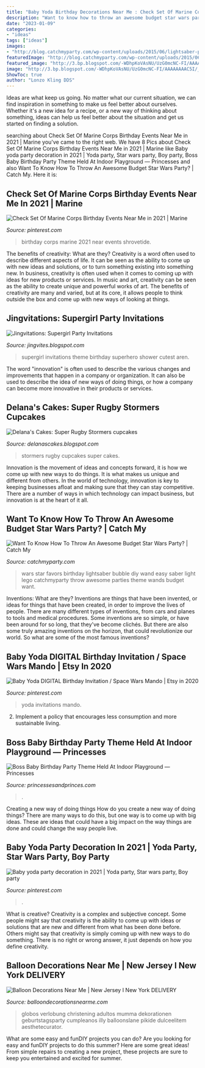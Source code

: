 ```yaml
---
title: "Baby Yoda Birthday Decorations Near Me : Check Set Of Marine Corps Birthday Events Near Me In 2021"
description: "Want to know how to throw an awesome budget star wars party?"
date: "2023-01-09"
categories:
- "ideas"
tags: ["ideas"]
images:
- "http://blog.catchmyparty.com/wp-content/uploads/2015/06/lightsaber-party-favors3.jpg"
featuredImage: "http://blog.catchmyparty.com/wp-content/uploads/2015/06/lightsaber-party-favors3.jpg"
featured_image: "http://3.bp.blogspot.com/-WDhpKoVAsNU/UzG0mcNC-FI/AAAAAAAAC5I/_ZoCwnIWqEI/s1600/supergirl+birthday+invitations+%25287%2529.png"
image: "http://3.bp.blogspot.com/-WDhpKoVAsNU/UzG0mcNC-FI/AAAAAAAAC5I/_ZoCwnIWqEI/s1600/supergirl+birthday+invitations+%25287%2529.png"
ShowToc: true
author: "Lonzo Kling DDS"
---
```



Ideas are what keep us going. No matter what our current situation, we can find inspiration in something to make us feel better about ourselves. Whether it's a new idea for a recipe, or a new way of thinking about something, ideas can help us feel better about the situation and get us started on finding a solution.

	

		
searching about Check Set Of Marine Corps Birthday Events Near Me in 2021 | Marine you've came to the right web. We have 8 Pics about Check Set Of Marine Corps Birthday Events Near Me in 2021 | Marine like Baby yoda party decoration in 2021 | Yoda party, Star wars party, Boy party, Boss Baby Birthday Party Theme Held At Indoor Playground — Princesses and also Want To Know How To Throw An Awesome Budget Star Wars Party? | Catch My. Here it is:
		
    
## Check Set Of Marine Corps Birthday Events Near Me In 2021 | Marine

<img loading=lazy src="https://i.pinimg.com/736x/fa/18/36/fa18367d59e4ceda16e0d7b4be96273e.jpg" onerror="this.onerror=null;this.src='https://tse2.mm.bing.net/th?id=OIP.BSHC99bZw6Rlr1O1wzwdVQHaLH&amp;pid=15.1';" alt="Check Set Of Marine Corps Birthday Events Near Me in 2021 | Marine">

_Source: pinterest.com_

>birthday corps marine 2021 near events shrovetide. 

	

The benefits of creativity: What are they?
Creativity is a word often used to describe different aspects of life. It can be seen as the ability to come up with new ideas and solutions, or to turn something existing into something new. In business, creativity is often used when it comes to coming up with ideas for new products or services. In music and art, creativity can be seen as the ability to create unique and powerful works of art. The benefits of creativity are many and varied, but at its core, it allows people to think outside the box and come up with new ways of looking at things.

    
## Jingvitations: Supergirl Party Invitations

<img loading=lazy src="http://3.bp.blogspot.com/-WDhpKoVAsNU/UzG0mcNC-FI/AAAAAAAAC5I/_ZoCwnIWqEI/s1600/supergirl+birthday+invitations+%25287%2529.png" onerror="this.onerror=null;this.src='https://tse3.mm.bing.net/th?id=OIP.74dYsqnjkSS4hAbJZsA3WQHaLM&amp;pid=15.1';" alt="Jingvitations: Supergirl Party Invitations">

_Source: jingvites.blogspot.com_

>supergirl invitations theme birthday superhero shower cutest aren. 

	

The word "innovation" is often used to describe the various changes and improvements that happen in a company or organization. It can also be used to describe the idea of new ways of doing things, or how a company can become more innovative in their products or services.

    
## Delana&#039;s Cakes: Super Rugby Stormers Cupcakes

<img loading=lazy src="http://2.bp.blogspot.com/-nL9_4XnfP-g/UT7iXnOd3VI/AAAAAAAACyY/qHoUMNDvFeA/s1600/Stormers-Cupcakes2.jpg" onerror="this.onerror=null;this.src='https://tse1.mm.bing.net/th?id=OIP.V0DgIHlW36-PGSEFTqBafgHaLH&amp;pid=15.1';" alt="Delana&#039;s Cakes: Super Rugby Stormers cupcakes">

_Source: delanascakes.blogspot.com_

>stormers rugby cupcakes super cakes. 

	

Innovation is the movement of ideas and concepts forward, it is how we come up with new ways to do things. It is what makes us unique and different from others. In the world of technology, innovation is key to keeping businesses afloat and making sure that they can stay competitive. There are a number of ways in which technology can impact business, but innovation is at the heart of it all.

    
## Want To Know How To Throw An Awesome Budget Star Wars Party? | Catch My

<img loading=lazy src="http://blog.catchmyparty.com/wp-content/uploads/2015/06/lightsaber-party-favors3.jpg" onerror="this.onerror=null;this.src='https://tse2.mm.bing.net/th?id=OIP.A94T-Fpu0uWXbqvqTcyawgHaLG&amp;pid=15.1';" alt="Want To Know How To Throw An Awesome Budget Star Wars Party? | Catch My">

_Source: catchmyparty.com_

>wars star favors birthday lightsaber bubble diy wand easy saber light lego catchmyparty throw awesome parties theme wands budget want. 

	

Inventions: What are they?
Inventions are things that have been invented, or ideas for things that have been created, in order to improve the lives of people. There are many different types of inventions, from cars and planes to tools and medical procedures. Some inventions are so simple, or have been around for so long, that they've become clichés. But there are also some truly amazing inventions on the horizon, that could revolutionize our world. So what are some of the most famous inventions?

    
## Baby Yoda DIGITAL Birthday Invitation / Space Wars Mando | Etsy In 2020

<img loading=lazy src="https://i.pinimg.com/736x/b3/74/db/b374db951791001fd59ba6309c6bd9c3.jpg" onerror="this.onerror=null;this.src='https://tse4.mm.bing.net/th?id=OIP.8un0KRh-SEG4lfj-10a7EwHaEw&amp;pid=15.1';" alt="Baby Yoda DIGITAL Birthday Invitation / Space Wars Mando | Etsy in 2020">

_Source: pinterest.com_

>yoda invitations mando. 

	

2. Implement a policy that encourages less consumption and more sustainable living. 

    
## Boss Baby Birthday Party Theme Held At Indoor Playground — Princesses

<img loading=lazy src="https://images.squarespace-cdn.com/content/v1/5a878a92017db29af1213b18/1572212660181-425AW2AM8UMCJTCHN4T0/ke17ZwdGBToddI8pDm48kF9aEDQaTpZHfWEO2zppK7Z7gQa3H78H3Y0txjaiv_0fDoOvxcdMmMKkDsyUqMSsMWxHk725yiiHCCLfrh8O1z5QPOohDIaIeljMHgDF5CVlOqpeNLcJ80NK65_fV7S1UX7HUUwySjcPdRBGehEKrDf5zebfiuf9u6oCHzr2lsfYZD7bBzAwq_2wCJyqgJebgg/boss+baby+birthday+party+decorations+and+theme+orlando+florida+-+princesses+and+princes+(4).jpg" onerror="this.onerror=null;this.src='https://tse3.mm.bing.net/th?id=OIP.d0bzI6uMv36D2PgSzPy50gHaFj&amp;pid=15.1';" alt="Boss Baby Birthday Party Theme Held At Indoor Playground — Princesses">

_Source: princessesandprinces.com_

>. 

	

Creating a new way of doing things
How do you create a new way of doing things? There are many ways to do this, but one way is to come up with big ideas. These are ideas that could have a big impact on the way things are done and could change the way people live.

    
## Baby Yoda Party Decoration In 2021 | Yoda Party, Star Wars Party, Boy Party

<img loading=lazy src="https://i.pinimg.com/736x/ba/6e/f9/ba6ef9fca67ffaf1f8c1ee58c15c4538.jpg" onerror="this.onerror=null;this.src='https://tse3.mm.bing.net/th?id=OIP.qOdJWfR5jugiC5sJPDrUgQHaFj&amp;pid=15.1';" alt="Baby yoda party decoration in 2021 | Yoda party, Star wars party, Boy party">

_Source: pinterest.com_

>. 

	

What is creative?
Creativity is a complex and subjective concept. Some people might say that creativity is the ability to come up with ideas or solutions that are new and different from what has been done before. Others might say that creativity is simply coming up with new ways to do something. There is no right or wrong answer, it just depends on how you define creativity.

    
## Balloon Decorations Near Me | New Jersey I New York DELIVERY

<img loading=lazy src="https://balloondecorationsnearme.com/wp-content/uploads/2020/12/bridal-shower-garland-balloons.jpg" onerror="this.onerror=null;this.src='https://tse3.mm.bing.net/th?id=OIP.5UIsej1x2fwgsoNtKihdgQHaHa&amp;pid=15.1';" alt="Balloon Decorations Near Me | New Jersey I New York DELIVERY">

_Source: balloondecorationsnearme.com_

>globos verlobung christening adultos mumma dekorationen geburtstagsparty cumpleanos illy balloonslane pikide dulceelitem aesthetecurator. 

	

What are some easy and funDIY projects you can do?
Are you looking for easy and funDIY projects to do this summer? Here are some great ideas! From simple repairs to creating a new project, these projects are sure to keep you entertained and excited for summer.

